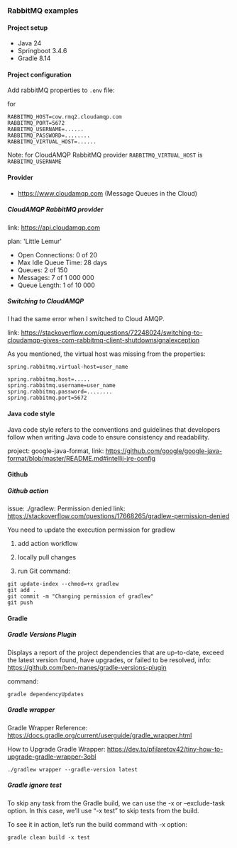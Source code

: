 ### RabbitMQ examples

#### Project setup

* Java 24
* Springboot 3.4.6
* Gradle 8.14

#### Project configuration

Add rabbitMQ properties to `.env` file:

for 

```
RABBITMQ_HOST=cow.rmq2.cloudamqp.com
RABBITMQ_PORT=5672
RABBITMQ_USERNAME=......
RABBITMQ_PASSWORD=........
RABBITMQ_VIRTUAL_HOST=......
```

Note: for CloudAMQP RabbitMQ provider `RABBITMQ_VIRTUAL_HOST` is `RABBITMQ_USERNAME`

#### Provider

* https://www.cloudamqp.com (Message Queues in the Cloud)

##### CloudAMQP RabbitMQ provider

link: https://api.cloudamqp.com

plan: 'Little Lemur'

* Open Connections: 0 of 20
* Max Idle Queue Time: 28 days
* Queues: 2 of 150
* Messages: 7 of 1 000 000
* Queue Length: 1 of 10 000

##### Switching to CloudAMQP

I had the same error when I switched to Cloud AMQP.

link: https://stackoverflow.com/questions/72248024/switching-to-cloudamqp-gives-com-rabbitmq-client-shutdownsignalexception

As you mentioned, the virtual host was missing from the properties:

```
spring.rabbitmq.virtual-host=user_name

spring.rabbitmq.host=.....
spring.rabbitmq.username=user_name
spring.rabbitmq.password=........
spring.rabbitmq.port=5672
```

#### Java code style

Java code style refers to the conventions and guidelines that developers follow when writing Java code to ensure
consistency and readability.

project: google-java-format,
link: https://github.com/google/google-java-format/blob/master/README.md#intellij-jre-config

#### Github

##### Github action

issue:  ./gradlew: Permission denied
link: https://stackoverflow.com/questions/17668265/gradlew-permission-denied

You need to update the execution permission for gradlew

1. add action workflow

2. locally pull changes

3. run Git command:

```
git update-index --chmod=+x gradlew
git add .
git commit -m "Changing permission of gradlew"
git push
```

#### Gradle

##### Gradle Versions Plugin

Displays a report of the project dependencies that are up-to-date, exceed the latest version found, have upgrades, or
failed to be resolved, info: https://github.com/ben-manes/gradle-versions-plugin

command:

```
gradle dependencyUpdates
```

##### Gradle wrapper

Gradle Wrapper Reference:
https://docs.gradle.org/current/userguide/gradle_wrapper.html

How to Upgrade Gradle Wrapper:
https://dev.to/pfilaretov42/tiny-how-to-upgrade-gradle-wrapper-3obl

```
./gradlew wrapper --gradle-version latest
```

##### Gradle ignore test

To skip any task from the Gradle build, we can use the -x or –exclude-task option. In this case, we’ll use “-x test” to
skip tests from the build.

To see it in action, let’s run the build command with -x option:

```
gradle clean build -x test
```